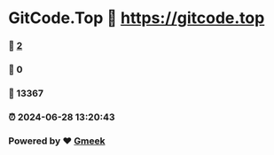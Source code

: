 # GitCode.Top :link: https://gitcode.top 
### :page_facing_up: [2](https://gitcode.top/tag.html) 
### :speech_balloon: 0 
### :hibiscus: 13367 
### :alarm_clock: 2024-06-28 13:20:43 
### Powered by :heart: [Gmeek](https://github.com/Meekdai/Gmeek)
